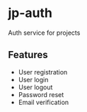 # jp-auth

Auth service for projects

## Features

- User registration
- User login
- User logout
- Password reset
- Email verification
